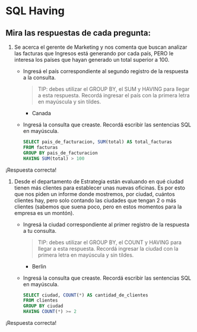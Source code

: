 # SQL Having

## Mira las respuestas de cada pregunta:

1. Se acerca el gerente de Marketing y nos comenta que buscan analizar las facturas que Ingresos está generando por cada país, PERO le interesa los países que hayan generado un total superior a 100.

   - Ingresá el país correspondiente al segundo registro de la respuesta a la consulta. 
      > TIP: debes utilizar el GROUP BY, el SUM y HAVING para llegar a esta respuesta. Recordá ingresar el país con la primera letra en mayúscula y sin tildes.

        - Canada

   - Ingresá la consulta que creaste. Recordá escribir las sentencias SQL en mayúscula.

        ``` sql
        SELECT pais_de_facturacion, SUM(total) AS total_facturas
        FROM facturas
        GROUP BY pais_de_facturacion
        HAVING SUM(total) > 100
        ```

¡Respuesta correcta!


1. Desde el departamento de Estrategia están evaluando en qué ciudad tienen más clientes para establecer unas nuevas oficinas. Es por esto que nos piden un informe donde mostremos, por ciudad, cuántos clientes hay, pero solo contando las ciudades que tengan 2 o más clientes (sabemos que suena poco, pero en estos momentos para la empresa es un montón).
  
   - Ingresá la ciudad correspondiente al primer registro de la respuesta a tu consulta. 
      > TIP: debes utilizar el GROUP BY, el COUNT y HAVING para llegar a esta respuesta. Recordá ingresar la ciudad con la primera letra en mayúscula y sin tildes.

        - Berlin

   - Ingresá la consulta que creaste. Recordá escribir las sentencias SQL en mayúscula.

        ``` sql
        SELECT ciudad, COUNT(*) AS cantidad_de_clientes
        FROM clientes
        GROUP BY ciudad
        HAVING COUNT(*) >= 2
        ```

¡Respuesta correcta!